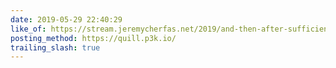 ```yaml
---
date: 2019-05-29 22:40:29
like_of: https://stream.jeremycherfas.net/2019/and-then-after-sufficient-time-and-some-heat
posting_method: https://quill.p3k.io/
trailing_slash: true
---
```

